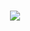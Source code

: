 #
<!-- <div align=center>
<h3>🔥 Studying 🔥</h3>
<p><img src="https://img.shields.io/badge/Java-007396?style=flat-square&logo=Java&logoColor=white"/>&nbsp;&nbsp;
<img src="https://img.shields.io/badge/C-A8B9CC?style=flat-square&logo=C&logoColor=white"/>&nbsp;&nbsp;
<img src="https://img.shields.io/badge/C++-00599C?style=flat-square&logo=C%2B%2B&logoColor=white"/>&nbsp;&nbsp;
<img src="https://img.shields.io/badge/JavaScript-F7DF1E?style=flat-square&logo=JavaScript&logoColor=white"/>&nbsp;&nbsp;
<img src="https://img.shields.io/badge/HTML5-E34F26?style=flat-square&logo=HTML5&logoColor=white"/>&nbsp;&nbsp;
<img src="https://img.shields.io/badge/CSS3-1572B6?style=flat-square&logo=CSS3&logoColor=white"/>&nbsp;&nbsp;
<img src="https://img.shields.io/badge/PHP-777BB4?style=flat-square&logo=PHP&logoColor=white"/>&nbsp;&nbsp;
<img src="https://img.shields.io/badge/MySQL-f1d8d9?style=flat&logo=MySQL&logoColor=4479A1"/></p>
 </div> -->
 
#
<div align=center>
	<img src="https://github-readme-stats.vercel.app/api/top-langs/?username=eunjin2118&layout=compact"><br><br>
<!-- <img src="https://github-readme-stats.vercel.app/api?username=eunjin2118&show_icons=true">-->
</div>

